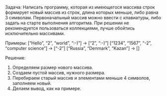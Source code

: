 Задача: Написать программу, которая из имеющегося массива строк формирует новый массив из строк, длина которых меньше, либо равна 3 символам. Первоначальный массив можно ввести с клавиатуры, либо задать на старте выполнения алгоритма. При решении не рекомендуется пользоваться коллекциями, лучше обойтись исключительно массивами.

Примеры:
[“Hello”, “2”, “world”, “:-)”] → [“2”, “:-)”]
[“1234”, “1567”, “-2”, “computer science”] → [“-2”]
[“Russia”, “Denmark”, “Kazan”] → []

Решение: 
1. Определяем размер нового массива.
2. Создаем пустой массив, нужного размера.
3. Перебираем старый массив и элементами меньше 4 символов, заполняем новый.
4. Делаем вывод, как на примере.